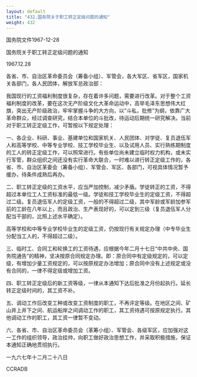```yaml
---
layout: default
title: "432.国务院关于职工转正定级问题的通知"
weight: 432
---
```


国务院文件1967-12-28

国务院关于职工转正定级问题的通知

1967.12.28

各省、市、自治区革命委员会（筹备小组）、军管会，各大军区、省军区，国家机关各部门，各人民团体，解放军总政治部：

我国现行的工资福利制度很复杂，存在着许多问题，需要进行改革。对于整个工资福利制度的改革，要在这次无产阶级文化大革命运动中，高举毛泽东思想伟大红旗，突出无产阶级政治，牢牢掌握斗争的大方向，以“斗私，批修”为纲，依靠广大革命群众，经过调查研究，结合本单位的斗批改，待运动后期统一研究解决。当前对于职工转正定级工作，可暂按以下规定处理：

一、各企业、科研、事业、基建单位和国家机关、人民团体、对学徒、复员退伍军人和高等学校、中等专业学校、技工学校毕业生、以及试用人员、实行熟练期制度的工人的转正定级工作，可以照常进行。有些单位尚未建立临时权力机构，或未实行军管，群众组织之间还没有实行革命大联合，一时难以进行转正定级工作的，各省、市、自治区革委会（筹备小组）、军管会、军区、各部门，可视具体情况暂予缓办，待条件成熟后再办。

二、职工转正定级的工资水平，应当严加控制，减少矛盾。学徒转正的工资，不得超过本单位工人工资标准的最低一级。学徒和技工学校毕业生的定级工资，不得超过二级。复员退伍军人的定级工资，一般的不得超过二级，其中军龄或军龄加参军前的工龄在八年以上，而且政治、生产表现好的，可以定到三级（复员退伍军人分配当干部的，比照上述水平确定）。

高等学校和中等专业学校毕业生的定级工资，仍按现行有关规定办理（中专毕业生分配当工人的，不得超过二级）。

三、临时工、合同工和轮换工的工资待遇，应根据今年二月十七日“中共中央、国务院通告”的精神，坚决按原合同规定办理。即：原合同中有定级规定的，可以定级，有增加少量工资规定的，可以按原规定办法增加；原合同中没有上述规定或没有合同的，一律不得定级或增加工资。

四、职工转正定级后的新工资等级，一律从本通知下达后批准之月份起执行。延长转正定级时间的，其工资不补。

五、调动工作后改变工种或改变工资制度的职工，不再评定等级。在地区之间、矿山井上井下之间、航运船岸之间调动工作的职工，其工资待遇可按原规定执行。其他调动工作的职工，其工资一律暂不变动。

六、各省、市、自治区革命委员会（革筹小组）、军管会、各级军区，应加强对这一工作的组织领导，政治挂帅，向职工做好政治思想工作，并采取积极措施，保证本通知正确地贯彻执行。

一九六七年十二月二十八日

CCRADB

